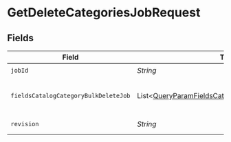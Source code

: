 # GetDeleteCategoriesJobRequest


## Fields

| Field                                                                                                                          | Type                                                                                                                           | Required                                                                                                                       | Description                                                                                                                    | Example                                                                                                                        |
| ------------------------------------------------------------------------------------------------------------------------------ | ------------------------------------------------------------------------------------------------------------------------------ | ------------------------------------------------------------------------------------------------------------------------------ | ------------------------------------------------------------------------------------------------------------------------------ | ------------------------------------------------------------------------------------------------------------------------------ |
| `jobId`                                                                                                                        | *String*                                                                                                                       | :heavy_check_mark:                                                                                                             | ID of the job to retrieve.                                                                                                     | 01GSQPBF74KQ5YTDEPP41T1BZH                                                                                                     |
| `fieldsCatalogCategoryBulkDeleteJob`                                                                                           | List\<[QueryParamFieldsCatalogCategoryBulkDeleteJob](../../models/operations/QueryParamFieldsCatalogCategoryBulkDeleteJob.md)> | :heavy_minus_sign:                                                                                                             | For more information please visit https://developers.klaviyo.com/en/v2024-10-15/reference/api-overview#sparse-fieldsets        |                                                                                                                                |
| `revision`                                                                                                                     | *String*                                                                                                                       | :heavy_check_mark:                                                                                                             | API endpoint revision (format: YYYY-MM-DD[.suffix])                                                                            |                                                                                                                                |